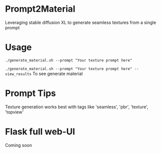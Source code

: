 # Prompt2Material
Leveraging stable diffusion XL to generate seamless textures from a single prompt

# Usage
 ``./generate_material.sh --prompt "Your texture prompt here"``

  ``./generate_material.sh --prompt "Your texture prompt here" --view_results`` To see generate material
  
# Prompt Tips
Texture generation works best with tags like 'seamless', 'pbr', 'texture', 'topview'

# Flask full web-UI
Coming soon
